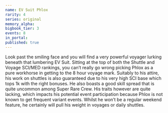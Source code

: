 ```yaml
---
name: EV Suit Phlox
rarity: 4
series: original
memory_alpha:
bigbook_tier: 3
events: 8
in_portal:
published: true
---
```


Look past the smiling face and you will find a very powerful voyager lurking beneath that lumbering EV Suit. Sitting at the top of both the Shuttle and Voyage SCI/MED rankings, you can’t really go wrong picking Phlox as a pure workhorse in getting to the 8 hour voyage mark. Suitably to his attire, his work on shuttles is also guaranteed due to his very high SCI base which tops 1k with the right bonuses. He also boasts a good skill spread that is quite uncommon among Super Rare Crew. His traits however are quite lacking, which impacts his potential event participation because Phlox is not known to get frequent variant events. Whilst he won’t be a regular weekend feature, he certainly will pull his weight in voyages or daily shuttles.
